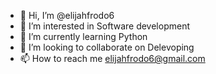 - 👋 Hi, I’m @elijahfrodo6
- 👀 I’m interested in Software development 
- 🌱 I’m currently learning Python 
- 💞️ I’m looking to collaborate on Delevoping 
- 📫 How to reach me elijahfrodo6@gmail.com

<!---
elijahfrodo6/elijahfrodo6 is a ✨ special ✨ repository because its `README.md` (this file) appears on your GitHub profile.
You can click the Preview link to take a look at your changes.
--->

